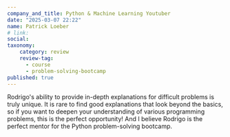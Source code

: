 ```yaml
---
company_and_title: Python & Machine Learning Youtuber
date: "2025-03-07 22:22"
name: Patrick Loeber
# link:
social: 
taxonomy:
    category: review
    review-tag:
      - course
      - problem-solving-bootcamp
published: true
---
```


Rodrigo's ability to provide in-depth explanations for difficult problems is truly unique.
It is rare to find good explanations that look beyond the basics, so if you want to deepen your understanding of various programming problems, this is the perfect opportunity!
And I believe Rodrigo is the perfect mentor for the Python problem-solving bootcamp.
